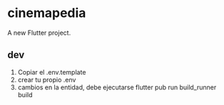 # cinemapedia

A new Flutter project.

## dev

1. Copiar el .env.template
2. crear tu propio .env
3. cambios en la entidad, debe ejecutarse  flutter pub run build_runner build
